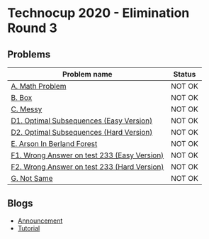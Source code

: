 # Technocup 2020 - Elimination Round 3

## Problems

|Problem name|Status|
|------------|---------|
| [A. Math Problem](problems/A._Math_Problem.md)|NOT OK|
| [B. Box](problems/B._Box.md)|NOT OK|
| [C. Messy](problems/C._Messy.md)|NOT OK|
| [D1. Optimal Subsequences (Easy Version)](problems/D1._Optimal_Subsequences_(Easy_Version).md)|NOT OK|
| [D2. Optimal Subsequences (Hard Version)](problems/D2._Optimal_Subsequences_(Hard_Version).md)|NOT OK|
| [E. Arson In Berland Forest](problems/E._Arson_In_Berland_Forest.md)|NOT OK|
| [F1. Wrong Answer on test 233 (Easy Version)](problems/F1._Wrong_Answer_on_test_233_(Easy_Version).md)|NOT OK|
| [F2. Wrong Answer on test 233 (Hard Version)](problems/F2._Wrong_Answer_on_test_233_(Hard_Version).md)|NOT OK|
| [G. Not Same](problems/G._Not_Same.md)|NOT OK|
## Blogs

- [Announcement](blogs/Announcement.md)
- [Tutorial](blogs/Tutorial.md)
